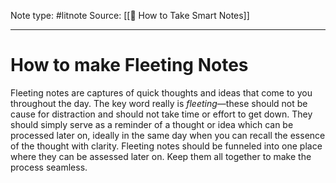 Note type: #litnote
Source: [[📖 How to Take Smart Notes]]

---
# How to make Fleeting Notes
Fleeting notes are captures of quick thoughts and ideas that come to you throughout the day. The key word really is *fleeting*—these should not be cause for distraction and should not take time or effort to get down. They should simply serve as a reminder of a thought or idea which can be processed later on, ideally in the same day when you can recall the essence of the thought with clarity.
Fleeting notes should be funneled into one place where they can be assessed later on. Keep them all together to make the process seamless.